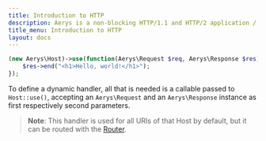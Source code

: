 ```yaml
---
title: Introduction to HTTP
description: Aerys is a non-blocking HTTP/1.1 and HTTP/2 application / websocket / static file server.
title_menu: Introduction to HTTP
layout: docs
---
```


```php
(new Aerys\Host)->use(function(Aerys\Request $req, Aerys\Response $res) {
    $res->end("<h1>Hello, world!</h1>");
});
```

To define a dynamic handler, all that is needed is a callable passed to `Host::use()`, accepting an `Aerys\Request` and an `Aerys\Response` instance as first respectively second parameters.

> **Note**: This handler is used for all URIs of that Host by default, but it can be routed with the [Router](static-routing.md).
